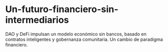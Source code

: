 # Un-futuro-financiero-sin-intermediarios
DAO y DeFi impulsan un modelo económico sin bancos, basado en contratos inteligentes y gobernanza comunitaria. Un cambio de paradigma financiero.

